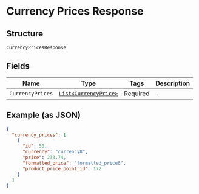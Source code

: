 
# Currency Prices Response

## Structure

`CurrencyPricesResponse`

## Fields

| Name | Type | Tags | Description |
|  --- | --- | --- | --- |
| `CurrencyPrices` | [`List<CurrencyPrice>`](../../doc/models/currency-price.md) | Required | - |

## Example (as JSON)

```json
{
  "currency_prices": [
    {
      "id": 50,
      "currency": "currency8",
      "price": 233.74,
      "formatted_price": "formatted_price6",
      "product_price_point_id": 172
    }
  ]
}
```

